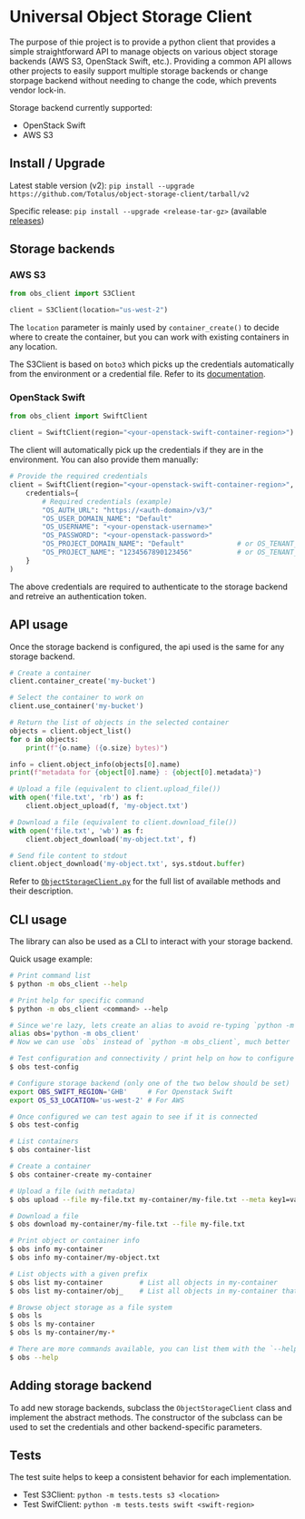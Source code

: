 
# Universal Object Storage Client

The purpose of thie project is to provide a python client that provides a simple straightforward API to manage objects on various object storage backends (AWS S3, OpenStack Swift, etc.). Providing a common API allows other projects to easily support multiple storage backends or change storpage backend without needing to change the code, which prevents vendor lock-in.

Storage backend currently supported:
- OpenStack Swift
- AWS S3

## Install / Upgrade

Latest stable version (v2): `pip install --upgrade https://github.com/Totalus/object-storage-client/tarball/v2`

Specific release: `pip install --upgrade <release-tar-gz>` (available [releases](https://github.com/Totalus/object-storage-client/releases))

## Storage backends

### AWS S3

```py
from obs_client import S3Client

client = S3Client(location="us-west-2")
```

The `location` parameter is mainly used by `container_create()` to decide where to create the container, but you can work with existing containers in any location.

The S3Client is based on `boto3` which picks up the credentials automatically from the environment or a credential file. Refer to its [documentation](https://boto3.amazonaws.com/v1/documentation/api/latest/guide/credentials.html).


### OpenStack Swift

```py
from obs_client import SwiftClient

client = SwiftClient(region="<your-openstack-swift-container-region>")
```

The client will automatically pick up the credentials if they are in the environment. You can also provide them manually:

```py
# Provide the required credentials
client = SwiftClient(region="<your-openstack-swift-container-region>",
    credentials={
        # Required credentials (example)
        "OS_AUTH_URL": "https://<auth-domain>/v3/"
        "OS_USER_DOMAIN_NAME": "Default"
        "OS_USERNAME": "<your-openstack-username>"
        "OS_PASSWORD": "<your-openstack-password>"
        "OS_PROJECT_DOMAIN_NAME": "Default"             # or OS_TENANT_NAME
        "OS_PROJECT_NAME": "1234567890123456"           # or OS_TENANT_ID
    }
)
```

The above credentials are required to authenticate to the storage backend and retreive an authentication token.

## API usage

Once the storage backend is configured, the api used is the same for any storage backend.

```py
# Create a container
client.container_create('my-bucket')

# Select the container to work on
client.use_container('my-bucket')

# Return the list of objects in the selected container
objects = client.object_list()
for o in objects:
    print(f"{o.name} ({o.size} bytes)")

info = client.object_info(objects[0].name)
print(f"metadata for {object[0].name} : {object[0].metadata}")

# Upload a file (equivalent to client.upload_file())
with open('file.txt', 'rb') as f:
    client.object_upload(f, 'my-object.txt')

# Download a file (equivalent to client.download_file())
with open('file.txt', 'wb') as f:
    client.object_download('my-object.txt', f)

# Send file content to stdout
client.object_download('my-object.txt', sys.stdout.buffer)
```

Refer to [`ObjectStorageClient.py`](./src/ObjectStorageClient.py) for the full list of available methods and their description.


## CLI usage

The library can also be used as a CLI to interact with your storage backend.

Quick usage example:
```bash
# Print command list
$ python -m obs_client --help

# Print help for specific command
$ python -m obs_client <command> --help

# Since we're lazy, lets create an alias to avoid re-typing `python -m obs_client` each time
alias obs='python -m obs_client'
# Now we can use `obs` instead of `python -m obs_client`, much better

# Test configuration and connectivity / print help on how to configure
$ obs test-config

# Configure storage backend (only one of the two below should be set)
export OBS_SWIFT_REGION='GHB'     # For Openstack Swift
export OS_S3_LOCATION='us-west-2' # For AWS

# Once configured we can test again to see if it is connected
$ obs test-config

# List containers
$ obs container-list

# Create a container
$ obs container-create my-container

# Upload a file (with metadata)
$ obs upload --file my-file.txt my-container/my-file.txt --meta key1=value1 --meta key2=value2

# Download a file
$ obs download my-container/my-file.txt --file my-file.txt

# Print object or container info
$ obs info my-container
$ obs info my-container/my-object.txt

# List objects with a given prefix
$ obs list my-container         # List all objects in my-container
$ obs list my-container/obj_    # List all objects in my-container that have the prefix 'obj_'

# Browse object storage as a file system
$ obs ls
$ obs ls my-container
$ obs ls my-container/my-*

# There are more commands available, you can list them with the `--help` option
$ obs --help
```

## Adding storage backend

To add new storage backends, subclass the `ObjectStorageClient` class and implement the abstract methods. The constructor of the subclass can be used to set the credentials and other backend-specific parameters.

## Tests

The test suite helps to keep a consistent behavior for each implementation.

- Test S3Client: `python -m tests.tests s3 <location>`
- Test SwifClient: `python -m tests.tests swift <swift-region>`